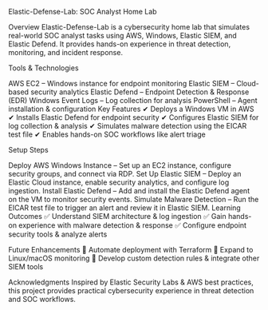 Elastic-Defense-Lab: SOC Analyst Home Lab

Overview
Elastic-Defense-Lab is a cybersecurity home lab that simulates real-world SOC analyst tasks using AWS, Windows, Elastic SIEM, and Elastic Defend. It provides hands-on experience in threat detection, monitoring, and incident response.

Tools & Technologies

AWS EC2 – Windows instance for endpoint monitoring
Elastic SIEM – Cloud-based security analytics
Elastic Defend – Endpoint Detection & Response (EDR)
Windows Event Logs – Log collection for analysis
PowerShell – Agent installation & configuration
Key Features
✔ Deploys a Windows VM in AWS
✔ Installs Elastic Defend for endpoint security
✔ Configures Elastic SIEM for log collection & analysis
✔ Simulates malware detection using the EICAR test file
✔ Enables hands-on SOC workflows like alert triage

Setup Steps

Deploy AWS Windows Instance – Set up an EC2 instance, configure security groups, and connect via RDP.
Set Up Elastic SIEM – Deploy an Elastic Cloud instance, enable security analytics, and configure log ingestion.
Install Elastic Defend – Add and install the Elastic Defend agent on the VM to monitor security events.
Simulate Malware Detection – Run the EICAR test file to trigger an alert and review it in Elastic SIEM.
Learning Outcomes
✅ Understand SIEM architecture & log ingestion
✅ Gain hands-on experience with malware detection & response
✅ Configure endpoint security tools & analyze alerts

Future Enhancements
🔹 Automate deployment with Terraform
🔹 Expand to Linux/macOS monitoring
🔹 Develop custom detection rules & integrate other SIEM tools

Acknowledgments
Inspired by Elastic Security Labs & AWS best practices, this project provides practical cybersecurity experience in threat detection and SOC workflows.
